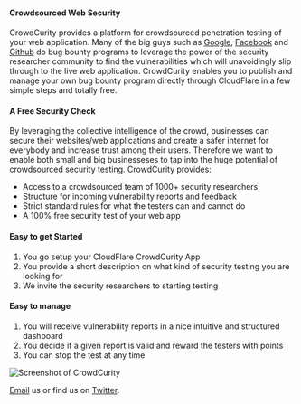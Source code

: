 #### Crowdsourced Web Security

CrowdCurity provides a platform for crowdsourced penetration testing of your web application. Many of the big guys such as [Google](https://www.google.com/about/appsecurity/reward-program/), [Facebook](https://www.facebook.com/whitehat) and [Github](https://bounty.github.com/) do bug bounty programs to leverage the power of the security researcher community to find the vulnerabilities which will unavoidingly slip through to the live web application. CrowdCurity enables you to publish and manage your own bug bounty program directly through CloudFlare in a few simple steps and totally free.

#### A Free Security Check

By leveraging the collective intelligence of the crowd, businesses can secure their websites/web applications and create a safer internet for everybody and increase trust among their users. Therefore we want to enable both small and big businesseses to tap into the huge potential of crowdsourced security testing. CrowdCurity provides:

- Access to a crowdsourced team of 1000+ security researchers
- Structure for incoming vulnerability reports and feedback
- Strict standard rules for what the testers can and cannot do
- A 100% free security test of your web app

#### Easy to get Started

1. You go setup your CloudFlare CrowdCurity App
2. You provide a short description on what kind of security testing you are looking for
3. We invite the security researchers to starting testing

#### Easy to manage

1. You will receive vulnerability reports in a nice intuitive and structured dashboard
2. You decide if a given report is valid and reward the testers with points
3. You can stop the test at any time

![Screenshot of CrowdCurity](/images/apps/crowdcurity/crowdcurity_dashboardscreenshot.png)	

<a href="mailto:info@crowdcurity.com">Email</a> us or find us on <a href="https://twitter.com/crowdcurity">Twitter</a>.